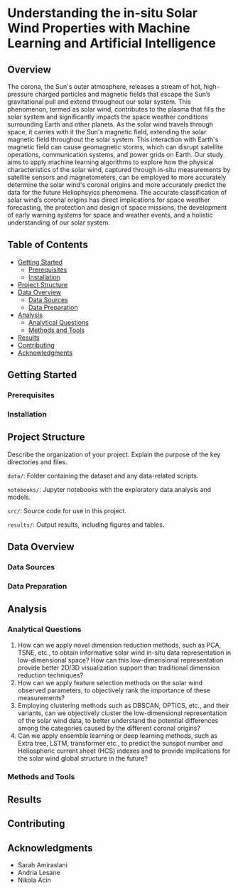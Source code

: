 # Understanding the in-situ Solar Wind Properties with Machine Learning and Artificial Intelligence

## Overview
The corona, the Sun's outer atmosphere, releases a stream of hot, high-pressure charged particles and magnetic fields that escape the Sun’s gravitational pull and extend throughout our solar system. This phenomenon, termed as solar wind, contributes to the plasma that fills the solar system and significantly impacts the space weather conditions surrounding Earth and other planets. As the solar wind travels through space, it carries with it the Sun's magnetic field, extending the solar magnetic field throughout the solar system. This interaction with Earth's magnetic field can cause geomagnetic storms, which can disrupt satellite operations, communication systems, and power grids on Earth. Our study aims to apply machine learning algorithms to explore how the physical characteristics of the solar wind, captured through in-situ measurements by satellite sensors and magnetometers, can be employed to more accurately determine the solar wind's coronal origins and more accurately predict the data for the future Heliophsyics phenomena. The accurate classification of solar wind’s coronal origins has direct implications for space weather forecasting, the protection and design of space missions, the development of early warning systems for space and weather events, and a holistic understanding of our solar system. 

## Table of Contents

- [Getting Started](#getting-started)
  - [Prerequisites](#prerequisites)
  - [Installation](#installation)
- [Project Structure](#project-structure)
- [Data Overview](#data-overview)
  - [Data Sources](#data-sources)
  - [Data Preparation](#data-preparation)
- [Analysis](#analysis)
  - [Analytical Questions](#analytical-questions)
  - [Methods and Tools](#methods-and-tools)
- [Results](#results)
- [Contributing](#contributing)
- [Acknowledgments](#acknowledgments)

## Getting Started

### Prerequisites

### Installation

## Project Structure

Describe the organization of your project. Explain the purpose of the key directories and files.

`data/`: Folder containing the dataset and any data-related scripts.

`notebooks/`: Jupyter notebooks with the exploratory data analysis and models.

`src/`: Source code for use in this project.

`results/`: Output results, including figures and tables.

## Data Overview
### Data Sources
### Data Preparation

## Analysis

### Analytical Questions
1. How can we apply novel dimension reduction methods, such as PCA, TSNE, etc., to obtain informative solar wind in-situ data representation in low-dimensional space? How can this low-dimensional representation provide better 2D/3D visualization support than traditional dimension reduction techniques?
2. How can we apply feature selection methods on the solar wind observed parameters, to objectively rank the importance of these measurements?
3. Employing clustering methods such as DBSCAN, OPTICS, etc., and their variants, can we objectively cluster the low-dimensional representation of the solar wind data, to better understand the potential differences among the categories caused by the different coronal origins?
4. Can we apply ensemble learning or deep learning methods, such as Extra tree, LSTM, transformer etc., to predict the sunspot number and Heliospheric current sheet (HCS) indexes and to provide implications for the solar wind global structure in the future?


### Methods and Tools


## Results
## Contributing
## Acknowledgments
- Sarah Amiraslani
- Andria Lesane
- Nikola Acin



